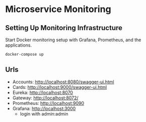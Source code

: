 # Microservice Monitoring

## Setting Up Monitoring Infrastructure

Start Docker monitoring setup with Grafana, Prometheus, and the applications.

```shell
docker-compose up
```

## Urls

* Accounts: [http://localhost:8080/swagger-ui.html](http://localhost:8080/swagger-ui.html)
* Cards: [http://localhost:9000/swagger-ui.html](http://localhost:9000/swagger-ui.html)
* Eureka: [http://localhost:8070](http://localhost:8070)
* Gateway: [http://localhost:8072/](http://localhost:8072)
* Prometheus: [http://localhost:9090](http://localhost:9090)
* Grafana: [http://localhost:3000](http://localhost:3000)
    * login with admin:admin
      
